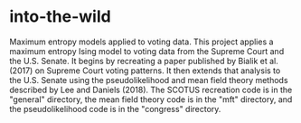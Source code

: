 # into-the-wild
Maximum entropy models applied to voting data. 
This project applies a maximum entropy Ising model to voting data from the Supreme Court and the U.S. Senate. It begins by recreating a paper published by Bialik et al. (2017) on Supreme Court voting patterns. It then extends that analysis to the U.S. Senate using the pseudolikelihood and mean field theory methods described by Lee and Daniels (2018). The SCOTUS recreation code is in the "general" directory, the mean field theory code is in the "mft" directory, and the pseudolikelihood code is in the "congress" directory.
